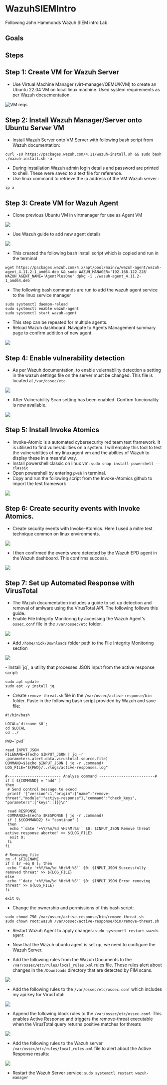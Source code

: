 # WazuhSIEMIntro
Following John Hammonds Wazuh SIEM intro Lab.
## Goals
## Steps

## Step 1: Create VM for Wazuh Server
- Use Virtual Machine Manager (virt-manager/QEMU/KVM) to create an Ubuntu 22.04 VM on local linux machine. Used system requirements as per Wazuh docucmentation.
<p align="left">
    <img src="https://github.com/ValidGoodCool/WazuhSIEMIntro/blob/main/WazuhVMReqs.png" alt="VM reqs" />
</p>

## Step 2: Install Wazuh Manager/Server onto Ubuntu Server VM
- Install Wazuh Server onto VM Server with following bash script from Wazuh documentation:
```
curl -sO https://packages.wazuh.com/4.11/wazuh-install.sh && sudo bash ./wazuh-install.sh -a
```
- During installation Wazuh admin login details and password are printed to shell. These were saved to a text file for reference.
- Use linux command to retrieve the ip address of the VM Wazuh server :
```
ip a
```

## Step 3: Create VM for Wazuh Agent
-  Clone previous Ubuntu VM in virtmanager for use as Agent VM

<p align="left">
    <img src="https://github.com/ValidGoodCool/WazuhSIEMIntro/blob/main/ClonedVMAgent.png"/>
</p>

-  Use Wazuh guide to add new agent details
<p align="left">
    <img src="https://github.com/ValidGoodCool/WazuhSIEMIntro/blob/main/AddAgentDialogue.png"/>
</p>

-  This created the following bash install script which is copied and run in the terminal

```
wget https://packages.wazuh.com/4.x/apt/pool/main/w/wazuh-agent/wazuh-agent_4.11.2-1_amd64.deb && sudo WAZUH_MANAGER='192.168.122.228' WAZUH_AGENT_NAME='AgentPlusOne' dpkg -i ./wazuh-agent_4.11.2-1_amd64.deb
```
-  The following bash commands are run to add the wazuh agent service to the linux service manager

```
sudo systemctl daemon-reload
sudo systemctl enable wazuh-agent
sudo systemctl start wazuh-agent
```
-  This step can be repeated for multiple agents.
-  Reload Wazuh dashboard. Navigate to Agents Management summary page to confirm addition of new agent.

<p align="centre">
    <img src="https://github.com/ValidGoodCool/WazuhSIEMIntro/blob/main/AgentAddedSuccess.png"/>
</p>

## Step 4: Enable vulnerability detection
- As per Wazuh documentation, to enable vulernability detection a setting in the wazuh settings file on the server must be changed. This file is located at `/var/ossec/etc`.

<p align="left">
    <img src="https://github.com/ValidGoodCool/WazuhSIEMIntro/blob/main/VulnScanOnConfig.png"/>
</p>

- After Vulnerability Scan setting has been enabled. Confirm funcionality is now available.

<p align="centre">
    <img src="https://github.com/ValidGoodCool/WazuhSIEMIntro/blob/main/ConfirmVulnDetect.png"/>
</p>

## Step 5: Install Invoke Atomics
- Invoke-Atomic is a automated cybersecurity red team test framework. It is utilised to find vulnerabilities on a system. I will employ this tool to test the vulnerabilties of my linuxagent vm and the abilties of Wazuh to display these in a meanful way.
- Install powershell classic on linux vm:
`sudo snap install powershell --classic`
- Open powershell by entering `pwsh` in terminal.
- Copy and run the following script from the Invoke-Atomics github to import the test framework

<p align="left">
    <img src="https://github.com/ValidGoodCool/WazuhSIEMIntro/blob/main/InstallAtomics.png"/>
</p>

## Step 6: Create security events with Invoke Atomics.
- Create security events with Invoke-Atomics. Here I used a mitre test technique common on linux environments.

<p align="left">
    <img src="https://github.com/ValidGoodCool/WazuhSIEMIntro/blob/main/InvokeAtomicTestCompleted.png"/>
</p>

- I then confirmed the events were detected by the Wazuh EPD agent in the Wazuh dashboard. This confirms success.
<p align="centre">
    <img src="https://github.com/ValidGoodCool/WazuhSIEMIntro/blob/main/EventsDetected.png"/>
</p>

## Step 7: Set up Automated Response with VirusTotal

- The Wazuh documentation includes a guide to set up detection and removal of amlware using the VirusTotal API. The following follows this guide.
- Enable File Integrity Monitoring by accessing the Wazuh Agent's `ossec.conf` file in the `/var/ossec/etc` folder.
<p align="left">
    <img src="PIC HERE"/>
</p>

- Add `/home/nick/Downloads` folder path to the File Integrity Monitoring section
<p align="left">
    <img src="https://github.com/ValidGoodCool/WazuhSIEMIntro/blob/main/AddFolderActiveFileMonitoring.png"/>
</p>
- Install `jq`, a utility that processes JSON input from the active response script:

```
sudo apt update
sudo apt -y install jq
```
- Create `remove-threat.sh` file in the `/var/ossec/active-response/bin` folder. Paste in the following bash script provided by Wazuh and save file:
```
#!/bin/bash

LOCAL=`dirname $0`;
cd $LOCAL
cd ../

PWD=`pwd`

read INPUT_JSON
FILENAME=$(echo $INPUT_JSON | jq -r .parameters.alert.data.virustotal.source.file)
COMMAND=$(echo $INPUT_JSON | jq -r .command)
LOG_FILE="${PWD}/../logs/active-responses.log"

#------------------------ Analyze command -------------------------#
if [ ${COMMAND} = "add" ]
then
 # Send control message to execd
 printf '{"version":1,"origin":{"name":"remove-threat","module":"active-response"},"command":"check_keys", "parameters":{"keys":[]}}\n'

 read RESPONSE
 COMMAND2=$(echo $RESPONSE | jq -r .command)
 if [ ${COMMAND2} != "continue" ]
 then
  echo "`date '+%Y/%m/%d %H:%M:%S'` $0: $INPUT_JSON Remove threat active response aborted" >> ${LOG_FILE}
  exit 0;
 fi
fi

# Removing file
rm -f $FILENAME
if [ $? -eq 0 ]; then
 echo "`date '+%Y/%m/%d %H:%M:%S'` $0: $INPUT_JSON Successfully removed threat" >> ${LOG_FILE}
else
 echo "`date '+%Y/%m/%d %H:%M:%S'` $0: $INPUT_JSON Error removing threat" >> ${LOG_FILE}
fi

exit 0;
```
- Change the ownership and permissions of this bash script:
```
sudo chmod 750 /var/ossec/active-response/bin/remove-threat.sh
sudo chown root:wazuh /var/ossec/active-response/bin/remove-threat.sh
```
- Restart Wazuh Agent to apply changes:
`sudo systemctl restart wazuh-agent`

- Now that the Wazuh ubuntu agent is set up, we need to configure the Wazuh Server.
- Add the following rules from the Wazuh Documents to the `/var/ossec/etc/rules/local_rules.xml` rules file. These rules alert about changes in the `/Downloads` directory that are detected by FIM scans.

<p align="left">
    <img src="https://github.com/ValidGoodCool/WazuhSIEMIntro/blob/main/WazuhServerFIMServerRules.png"/>
</p>

- Add the following rules to the `/var/ossec/etc/ossec.conf` which includes my api key for VirusTotal:

<p align="left">
    <img src="https://github.com/ValidGoodCool/WazuhSIEMIntro/blob/main/WazuhServerVirusTotalRules.png"/>
</p>

- Append the following block rules to the `/var/ossec/etc/ossec.conf`. This enables Active Response and triggers the remove-threat executable when the VirusTotal query returns positive matches for threats
<p align="left">
    <img src="https://github.com/ValidGoodCool/WazuhSIEMIntro/blob/main/WazuhServerRemoveThreatRules.png"/>
</p>

- Add the following rules to the Wazuh server `/var/ossec/etc/rules/local_rules.xml` file to alert about the Active Response results:

<p align="left">
    <img src="https://github.com/ValidGoodCool/WazuhSIEMIntro/blob/main/WazuhServerActiveResponseResultsRules.png"/>
</p>

- Restart the Wazuh Server service:
`sudo systemctl restart wazuh-manager`
